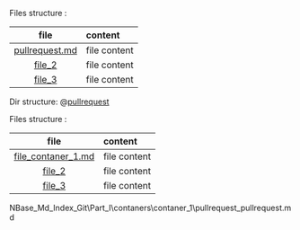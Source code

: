 
Files structure :

file | content
|:---:|:---|
[pullrequest.md](pullrequest.md) | file content |
[file_2](file_2) | file content 
[file_3](file_3) | file content  

Dir structure:
@[pullrequest](pullrequest/_pullrequest.md)

Files structure :

file | content
|:---:|:---|
[file_contaner_1.md](file_contaner_1.md) | file content 
[file_2](file_2) | file content 
[file_3](file_3) | file content 

NBase\_Md\_Index\_Git\Part_I\contaners\contaner_1\pullrequest\_pullrequest.md